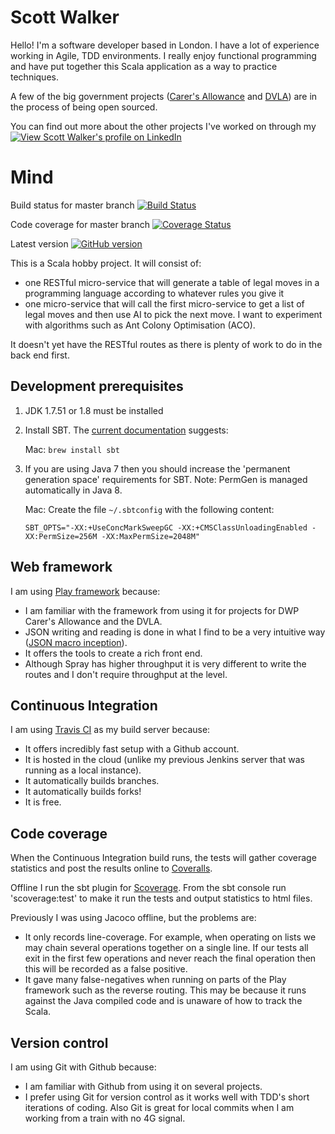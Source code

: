 Scott Walker
============
Hello! I'm a software developer based in London. I have a lot of experience working in Agile, TDD environments. I really enjoy functional programming and have put together this Scala application as a way to practice techniques.

A few of the big government projects ([Carer's Allowance](https://github.com/Department-for-Work-and-Pensions/carers-allowance-prototype) and [DVLA](https://github.com/dvla)) are in the process of being open sourced.

You can find out more about the other projects I've worked on through my [![View Scott Walker's profile on LinkedIn](https://static.licdn.com/scds/common/u/img/webpromo/btn_profile_greytxt_80x15.png)](http://uk.linkedin.com/in/scottwalkerlondon)

    
Mind
====

Build status for master branch [![Build Status](https://travis-ci.org/scottkwalker/Mind.svg?branch=master)](https://travis-ci.org/scottkwalker/Mind)

Code coverage for master branch [![Coverage Status](https://coveralls.io/repos/scottkwalker/Mind/badge.png)](https://coveralls.io/r/scottkwalker/Mind)

Latest version [![GitHub version](https://badge.fury.io/gh/scottkwalker%2FMind.svg)](http://badge.fury.io/gh/scottkwalker%2FMind)

This is a Scala hobby project. It will consist of:

* one RESTful micro-service that will generate a table of legal moves in a programming language according to whatever rules you give it
* one micro-service that will call the first micro-service to get a list of legal moves and then use AI to pick the next move. I want to experiment with algorithms such as Ant Colony Optimisation (ACO).

It doesn't yet have the RESTful routes as there is plenty of work to do in the back end first.

Development prerequisites
-----------------------
1.  JDK 1.7.51 or 1.8 must be installed

2.  Install SBT.  The [current documentation][install-sbt] suggests:

    Mac: `brew install sbt`

3.  If you are using Java 7 then you should increase the 'permanent generation space' requirements for SBT. Note: PermGen is managed automatically in Java 8.

    Mac: Create the file `~/.sbtconfig` with the following content:

        SBT_OPTS="-XX:+UseConcMarkSweepGC -XX:+CMSClassUnloadingEnabled -XX:PermSize=256M -XX:MaxPermSize=2048M"

Web framework
-------------
I am using [Play framework](http://www.playframework.com/documentation/2.3.x/Home) because:

* I am familiar with the framework from using it for projects for DWP Carer's Allowance and the DVLA.
* JSON writing and reading is done in what I find to be a very intuitive way ([JSON macro inception](http://www.playframework.com/documentation/2.2.3/ScalaJsonInception)).
* It offers the tools to create a rich front end.
* Although Spray has higher throughput it is very different to write the routes and I don't require throughput at the level.

Continuous Integration
----------------------
I am using [Travis CI](https://travis-ci.org/scottkwalker) as my build server because:

* It offers incredibly fast setup with a Github account.
* It is hosted in the cloud (unlike my previous Jenkins server that was running as a local instance).
* It automatically builds branches.
* It automatically builds forks!
* It is free.

Code coverage
-------------
When the Continuous Integration build runs, the tests will gather coverage statistics and post the results online to [Coveralls](https://coveralls.io).

Offline I run the sbt plugin for [Scoverage](https://github.com/scoverage/sbt-scoverage). From the sbt console run 'scoverage:test' to make it run the tests and output statistics to html files.

Previously I was using Jacoco offline, but the problems are:

* It only records line-coverage. For example, when operating on lists we may chain several operations together on a single line. If our tests all exit in the first few operations and never reach the final operation then this will be recorded as a false positive.
* It gave many false-negatives when running on parts of the Play framework such as the reverse routing. This may be because it runs against the Java compiled code and is unaware of how to track the Scala.

Version control
---------------

I am using Git with Github because:

* I am familiar with Github from using it on several projects.
* I prefer using Git for version control as it works well with TDD's short iterations of coding. Also Git is great for local commits when I am working from a train with no 4G signal.

[install-sbt]: http://www.scala-sbt.org/release/docs/Getting-Started/Setup.html#installing-sbt "Install SBT"